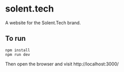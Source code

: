 # solent.tech
A website for the Solent.Tech brand.

## To run

```
npm install
npm run dev
```

Then open the browser and visit http://localhost:3000/
